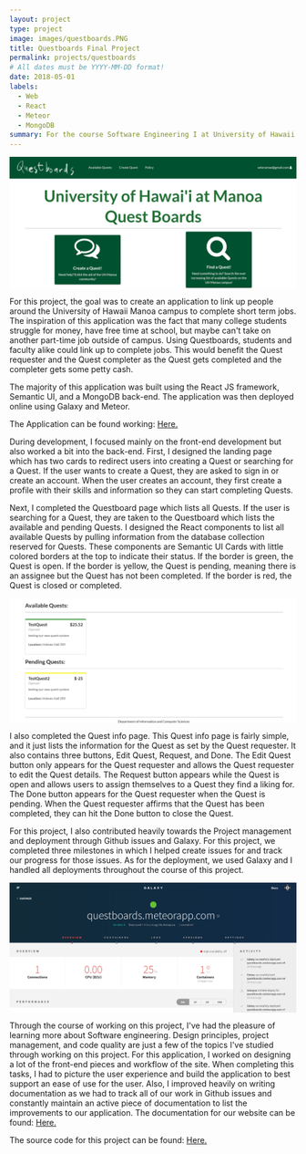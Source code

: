 ```yaml
---
layout: project
type: project
image: images/questboards.PNG
title: Questboards Final Project
permalink: projects/questboards
# All dates must be YYYY-MM-DD format!
date: 2018-05-01
labels:
  - Web
  - React
  - Meteor
  - MongoDB
summary: For the course Software Engineering I at University of Hawaii at Manoa, I completed a project for helping connect users around the university campus to complete short-term jobs.
---
```

<img class="ui image" src="../images/Homepage.PNG" alt="home questboards" style="margin:0 auto; display: block">

For this project, the goal was to create an application to link up people around the University of Hawaii Manoa campus to complete short term jobs. The inspiration of this application was the fact that many college students struggle for money, have free time at school, but maybe can't take on another part-time job outside of campus. Using Questboards, students and faculty alike could link up to complete jobs. This would benefit the Quest requester and the Quest completer as the Quest gets completed and the completer gets some petty cash.

The majority of this application was built using the React JS framework, Semantic UI, and a MongoDB back-end. The application was then deployed online using Galaxy and Meteor. 

The Application can be found working: [Here.](https://questboards.meteorapp.com)

During development, I focused mainly on the front-end development but also worked a bit into the back-end. First, I designed the landing page which has two cards to redirect users into creating a Quest or searching for a Quest. If the user wants to create a Quest, they are asked to sign in or create an account. When the user creates an account, they first create a profile with their skills and information so they can start completing Quests. 

Next, I completed the Questboard page which lists all Quests. If the user is searching for a Quest, they are taken to the Questboard which lists the available and pending Quests. I designed the React components to list all available Quests by pulling information from the database collection reserved for Quests. These components are Semantic UI Cards with little colored borders at the top to indicate their status. If the border is green, the Quest is open. If the border is yellow, the Quest is pending, meaning there is an assignee but the Quest has not been completed. If the border is red, the Quest is closed or completed. 

<img class="ui image" src="../images/listing.PNG" alt="quest listings" style="margin:0 auto; display: block">

I also completed the Quest info page. This Quest info page is fairly simple, and it just lists the information for the Quest as set by the Quest requester. It also contains three buttons, Edit Quest, Request, and Done. The Edit Quest button only appears for the Quest requester and allows the Quest requester to edit the Quest details. The Request button appears while the Quest is open and allows users to assign themselves to a Quest they find a liking for. The Done button appears for the Quest requester when the Quest is pending. When the Quest requester affirms that the Quest has been completed, they can hit the Done button to close the Quest.

For this project, I also contributed heavily towards the Project management and deployment through Github issues and Galaxy. For this project, we completed three milestones in which I helped create issues for and track our progress for those issues. As for the deployment, we used Galaxy and I handled all deployments throughout the course of this project.

<img class="ui image" src="../images/deploy.PNG" alt="galaxy deploy" style="margin:0 auto; display: block">

Through the course of working on this project, I've had the pleasure of learning more about Software engineering. Design principles, project management, and code quality are just a few of the topics I've studied through working on this project. For this application, I worked on designing a lot of the front-end pieces and workflow of the site. When completing this tasks, I had to picture the user experience and build the application to best support an ease of use for the user. Also, I improved heavily on writing documentation as we had to track all of our work in Github issues and constantly maintain an active piece of documentation to list the improvements to our application. The documentation for our website can be found: [Here.](https://the-artists.github.io)


The source code for this project can be found: [Here.](https://github.com/the-artists/quest-boards)

